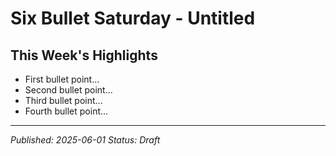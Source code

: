 # Six Bullet Saturday - Untitled

## This Week's Highlights

- First bullet point...
- Second bullet point...
- Third bullet point...
- Fourth bullet point...




---
*Published: 2025-06-01*
*Status: Draft*
